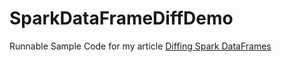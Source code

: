 # SparkDataFrameDiffDemo

Runnable Sample Code for my article [Diffing Spark DataFrames](https://daltyboy11.github.io/diffing-spark-datasets/)
